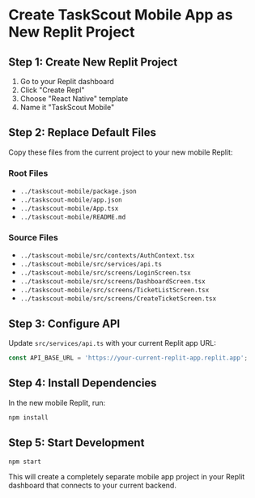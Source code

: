 # Create TaskScout Mobile App as New Replit Project

## Step 1: Create New Replit Project
1. Go to your Replit dashboard
2. Click "Create Repl"
3. Choose "React Native" template
4. Name it "TaskScout Mobile"

## Step 2: Replace Default Files
Copy these files from the current project to your new mobile Replit:

### Root Files
- `../taskscout-mobile/package.json`
- `../taskscout-mobile/app.json`
- `../taskscout-mobile/App.tsx`
- `../taskscout-mobile/README.md`

### Source Files
- `../taskscout-mobile/src/contexts/AuthContext.tsx`
- `../taskscout-mobile/src/services/api.ts`
- `../taskscout-mobile/src/screens/LoginScreen.tsx`
- `../taskscout-mobile/src/screens/DashboardScreen.tsx`
- `../taskscout-mobile/src/screens/TicketListScreen.tsx`
- `../taskscout-mobile/src/screens/CreateTicketScreen.tsx`

## Step 3: Configure API
Update `src/services/api.ts` with your current Replit app URL:
```typescript
const API_BASE_URL = 'https://your-current-replit-app.replit.app';
```

## Step 4: Install Dependencies
In the new mobile Replit, run:
```bash
npm install
```

## Step 5: Start Development
```bash
npm start
```

This will create a completely separate mobile app project in your Replit dashboard that connects to your current backend.